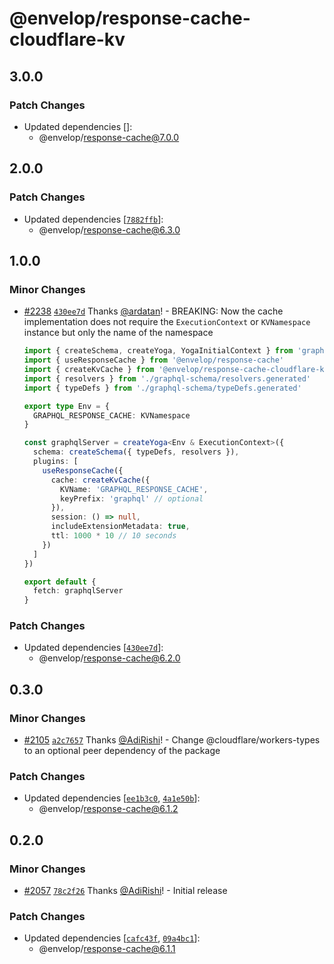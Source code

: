 # @envelop/response-cache-cloudflare-kv

## 3.0.0

### Patch Changes

- Updated dependencies []:
  - @envelop/response-cache@7.0.0

## 2.0.0

### Patch Changes

- Updated dependencies
  [[`7882ffb`](https://github.com/n1ru4l/envelop/commit/7882ffb5fd60ecb7dd5c1a291d6f7d619bdd2a23)]:
  - @envelop/response-cache@6.3.0

## 1.0.0

### Minor Changes

- [#2238](https://github.com/n1ru4l/envelop/pull/2238)
  [`430ee7d`](https://github.com/n1ru4l/envelop/commit/430ee7d78dea04d0a44312bdfd16062a675d9772)
  Thanks [@ardatan](https://github.com/ardatan)! - BREAKING: Now the cache implementation does not
  require the `ExecutionContext` or `KVNamespace` instance but only the name of the namespace

  ```ts
  import { createSchema, createYoga, YogaInitialContext } from 'graphql-yoga'
  import { useResponseCache } from '@envelop/response-cache'
  import { createKvCache } from '@envelop/response-cache-cloudflare-kv'
  import { resolvers } from './graphql-schema/resolvers.generated'
  import { typeDefs } from './graphql-schema/typeDefs.generated'

  export type Env = {
    GRAPHQL_RESPONSE_CACHE: KVNamespace
  }

  const graphqlServer = createYoga<Env & ExecutionContext>({
    schema: createSchema({ typeDefs, resolvers }),
    plugins: [
      useResponseCache({
        cache: createKvCache({
          KVName: 'GRAPHQL_RESPONSE_CACHE',
          keyPrefix: 'graphql' // optional
        }),
        session: () => null,
        includeExtensionMetadata: true,
        ttl: 1000 * 10 // 10 seconds
      })
    ]
  })

  export default {
    fetch: graphqlServer
  }
  ```

### Patch Changes

- Updated dependencies
  [[`430ee7d`](https://github.com/n1ru4l/envelop/commit/430ee7d78dea04d0a44312bdfd16062a675d9772)]:
  - @envelop/response-cache@6.2.0

## 0.3.0

### Minor Changes

- [#2105](https://github.com/n1ru4l/envelop/pull/2105)
  [`a2c7657`](https://github.com/n1ru4l/envelop/commit/a2c7657a22b8292a30bbb570f963776a08892891)
  Thanks [@AdiRishi](https://github.com/AdiRishi)! - Change @cloudflare/workers-types to an optional
  peer dependency of the package

### Patch Changes

- Updated dependencies
  [[`ee1b3c0`](https://github.com/n1ru4l/envelop/commit/ee1b3c05e01a7e5e7564cd8136f3bc2e558089b9),
  [`4a1e50b`](https://github.com/n1ru4l/envelop/commit/4a1e50bfbda0b9ee399cdf55c65a682e4f753aa9)]:
  - @envelop/response-cache@6.1.2

## 0.2.0

### Minor Changes

- [#2057](https://github.com/n1ru4l/envelop/pull/2057)
  [`78c2f26`](https://github.com/n1ru4l/envelop/commit/78c2f26eb4c485f6c8d009bfb8bb366b6f0c5d77)
  Thanks [@AdiRishi](https://github.com/AdiRishi)! - Initial release

### Patch Changes

- Updated dependencies
  [[`cafc43f`](https://github.com/n1ru4l/envelop/commit/cafc43f444f17a9d6fc2f283e3ba31a14c568b51),
  [`09a4bc1`](https://github.com/n1ru4l/envelop/commit/09a4bc146753faa84c7eaa3ba934fb3b66ea0640)]:
  - @envelop/response-cache@6.1.1
